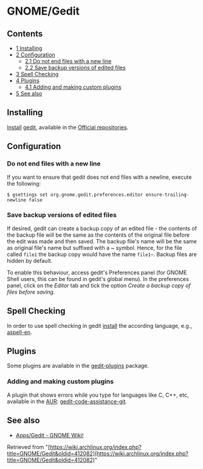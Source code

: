 # GNOME/Gedit

## Contents

*   [1 Installing](#Installing)
*   [2 Configuration](#Configuration)
    *   [2.1 Do not end files with a new line](#Do_not_end_files_with_a_new_line)
    *   [2.2 Save backup versions of edited files](#Save_backup_versions_of_edited_files)
*   [3 Spell Checking](#Spell_Checking)
*   [4 Plugins](#Plugins)
    *   [4.1 Adding and making custom plugins](#Adding_and_making_custom_plugins)
*   [5 See also](#See_also)

## Installing

[Install](/index.php/Install "Install") [gedit](https://www.archlinux.org/packages/?name=gedit), available in the [Official repositories](/index.php/Official_repositories "Official repositories").

## Configuration

### Do not end files with a new line

If you want to ensure that gedit does not end files with a newline, execute the following:

```
$ gsettings set org.gnome.gedit.preferences.editor ensure-trailing-newline false

```

### Save backup versions of edited files

If desired, gedit can create a backup copy of an edited file - the contents of the backup file will be the same as the contents of the original file before the edit was made and then saved. The backup file's name will be the same as original file's name but suffixed with a ~ symbol. Hence, for the file called `file1` the backup copy would have the name `file1~`. Backup files are hidden by default.

To enable this behaviour, access gedit's Preferences panel (for GNOME Shell users, this can be found in gedit's global menu). In the preferences panel, click on the _Editor_ tab and tick the option _Create a backup copy of files before saving._

## Spell Checking

In order to use spell checking in gedit [install](/index.php/Install "Install") the according language, e.g., [aspell-en](https://www.archlinux.org/packages/?name=aspell-en).

## Plugins

Some plugins are available in the [gedit-plugins](https://www.archlinux.org/packages/?name=gedit-plugins) package.

### Adding and making custom plugins

A plugin that shows errors while you type for languages like C, C++, etc, available in the [AUR](/index.php/AUR "AUR"): [gedit-code-assistance-git](https://aur.archlinux.org/packages/gedit-code-assistance-git/).

## See also

*   [Apps/Gedit - GNOME Wiki!](https://wiki.gnome.org/Apps/Gedit)

Retrieved from "[https://wiki.archlinux.org/index.php?title=GNOME/Gedit&oldid=412082](https://wiki.archlinux.org/index.php?title=GNOME/Gedit&oldid=412082)"